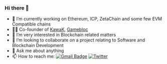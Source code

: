 ### Hi there 👋


- 🔭 I’m currently working on Ethereum, ICP, ZetaChain and some few EVM Compatible chains
- 👨‍💻 Co-founder of [KawaK](https://3ysab-rqaaa-aaaan-qaewq-cai.ic0.app/), [Gamebloc](https://gamebloc.app)
- 🌱 I’m very interested in Blockchain related matters
- 👯 I’m looking to collaborate on a project relating to Software and Blockchain Development
- 💬 Ask me about anything
- 📫 How to reach me: [![Gmail Badge](https://img.shields.io/badge/-successaje7@gmail.com-c14438?style=flat-square&logo=Gmail&logoColor=white&link=success:successaje7@gmail.com)](success:successaje7@gmail.com)
                      [![Twitter](https://img.shields.io/badge/Twitter-%231DA1F2.svg?style=for-the-badge&logo=Twitter&logoColor=white)](https://twitter.com/aj_success)

